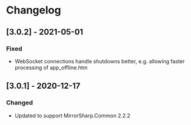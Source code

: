 # Changelog

## [3.0.2] - 2021-05-01

### Fixed
- WebSocket connections handle shutdowns better, e.g. allowing faster processing of app_offline.htm

## [3.0.1] - 2020-12-17

### Changed
- Updated to support MirrorSharp.Common 2.2.2